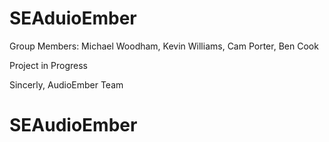 # SEAduioEmber
Group Members: Michael Woodham, Kevin Williams, Cam Porter, Ben Cook 

Project in Progress 

Sincerly, AudioEmber Team 
# SEAudioEmber
